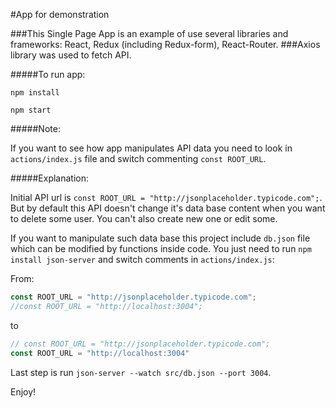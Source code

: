 #App for demonstration

###This Single Page App is an example of use several libraries and frameworks: React, Redux (including Redux-form), React-Router.
###Axios library was used to fetch API.

#####To run app:

`npm install`

`npm start`

#####Note:

If you want to see how app manipulates API data you need to look in `actions/index.js` file and switch commenting `const ROOT_URL`.

#####Explanation:

Initial API url is `const ROOT_URL = "http://jsonplaceholder.typicode.com";`. But by default this API doesn't change it's data base content when you want to delete some user. You can't also create new one or edit some.

If you want to manipulate such data base this project include `db.json` file which can be modified by functions inside code. You just need to run `npm install json-server`
and switch comments in `actions/index.js`:

From: 

```javascript
const ROOT_URL = "http://jsonplaceholder.typicode.com";
//const ROOT_URL = "http://localhost:3004";
```

to
```javascript
// const ROOT_URL = "http://jsonplaceholder.typicode.com";
const ROOT_URL = "http://localhost:3004"
```

Last step is run `json-server --watch src/db.json --port 3004`.

Enjoy!

